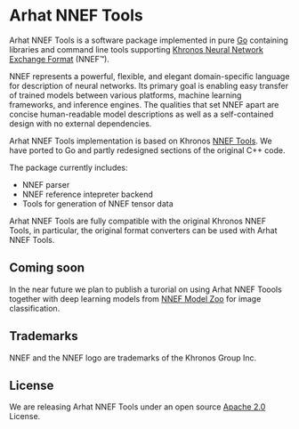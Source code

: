 # Arhat NNEF Tools

Arhat NNEF Tools is a software package implemented in pure [Go](https://golang.org/)
containing libraries and command line tools supporting 
[Khronos Neural Network Exchange Format](https://www.khronos.org/nnef)
(NNEF™).

NNEF represents a powerful, flexible, and elegant domain-specific language for 
description of neural networks. Its primary goal is enabling easy transfer of 
trained models between various platforms, machine learning frameworks, and inference engines. 
The qualities that set NNEF apart are concise human-readable model descriptions as well as 
a self-contained design with no external dependencies.

Arhat NNEF Tools implementation is based on Khronos 
[NNEF Tools](https://github.com/KhronosGroup/NNEF-Tools).
We have ported to Go and partly redesigned sections of the original C++ code.

The package currently includes:

* NNEF parser
* NNEF reference intepreter backend
* Tools for generation of NNEF tensor data

Arhat NNEF Tools are fully compatible with the original Khronos
NNEF Tools, in particular, the original format converters can be used
with Arhat NNEF Tools.

## Coming soon

In the near future we plan to publish a turorial on using Arhat NNEF Toools
together with deep learning models from
[NNEF Model Zoo](https://github.com/KhronosGroup/NNEF-Tools/tree/master/models#nnef-model-zoo)
for image classification.

## Trademarks

NNEF and the NNEF logo are trademarks of the Khronos Group Inc.

## License

We are releasing Arhat NNEF Tools under an open source 
[Apache 2.0](https://www.apache.org/licenses/LICENSE-2.0) License.

 

